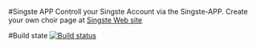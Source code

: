 #Singste APP
Controll your Singste Account via the Singste-APP.
Create your own choir page at [Singste Web site](http://singste.de/)

#Build state
[![Build status](https://ci.appveyor.com/api/projects/status/s3od5iktgo3sfyra?svg=true)](https://ci.appveyor.com/project/Neuxz/remotecc-client)
